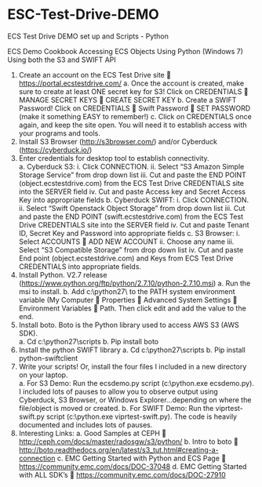 # ESC-Test-Drive-DEMO
ECS Test Drive DEMO set up and Scripts - Python

ECS Demo Cookbook
Accessing ECS Objects Using Python (Windows 7)
Using both the S3 and SWIFT API

1.	Create an account on the ECS Test Drive site  https://portal.ecstestdrive.com/
a.	Once the account is created, make sure to create at least ONE secret key for S3!  Click on CREDENTIALS  MANAGE SECRET KEYS  CREATE SECRET KEY
b.	Create a SWIFT Password!  Click on CREDENTIALS  Swift Password  SET PASSWORD (make it something EASY to remember!) 
c.	Click on CREDENTIALS once again, and keep the site open. You will need it to establish access with your programs and tools.
2.	Install S3 Browser (http://s3browser.com/) and/or Cyberduck (https://cyberduck.io/)
3.	Enter credentials for desktop tool to establish connectivity.  
a.	Cyberduck S3:
i.	Click CONNECTION.
ii.	Select “S3 Amazon Simple Storage Service” from drop down list
iii.	Cut and paste the END POINT (object.ecstestdrive.com) from the ECS Test Drive CREDENTIALS site into the SERVER field
iv.	Cut and paste Access key and Secret Access Key into appropriate fields
b.	Cyberduck SWIFT:
i.	Click CONNECTION.
ii.	Select “Swift Openstack Object Storage” from drop down list
iii.	Cut and paste the END POINT (swift.ecstestdrive.com) from the ECS Test Drive CREDENTIALS site into the SERVER field
iv.	Cut and paste Tenant ID, Secret Key and Password into appropriate fields
c.	S3 Browser:
i.	Select ACCOUNTS  ADD NEW ACCOUNT
ii.	Choose any name
iii.	Select “S3 Compatible Storage” from drop down list
iv.	Cut and paste End point (object.ecstestdrive.com) and Keys from ECS Test Drive CREDENTIALS into appropriate fields.
4.	Install Python.  V2.7 release (https://www.python.org/ftp/python/2.7.10/python-2.7.10.msi) 
a.	Run the msi to install.
b.	Add c:\python27\ to the PATH system environment variable (My Computer  Properties  Advanced System Settings  Environment Variables  Path.  Then click edit and add the value to the end.
5.	Install boto.  Boto is the Python library used to access AWS S3 (AWS SDK).  
a.	Cd c:\python27\scripts
b.	Pip install boto
6.	Install the python SWIFT library
a.	Cd c:\python27\scripts
b.	Pip install python-swiftclient
7.	Write your scripts!  Or, install the four files I included in a new directory on your laptop.  
a.	For S3 Demo:  Run the ecsdemo.py script (c:\python.exe ecsdemo.py).  I included lots of pauses to allow you to observe output using Cyberduck, S3 Browser, or Windows Explorer…depending on where the file/object is moved or created.
b.	For SWIFT Demo:  Run the viprtest-swift.py script (c:\python.exe viprtest-swift.py).  The code is heavily documented and includes lots of pauses.
8.	Interesting Links:
a.	Good Samples at CEPH  http://ceph.com/docs/master/radosgw/s3/python/
b.	Intro to boto  http://boto.readthedocs.org/en/latest/s3_tut.html#creating-a-connection
c.	EMC Getting Started with Python and ECS Page  https://community.emc.com/docs/DOC-37048
d.	EMC Getting Started with ALL SDK’s  https://community.emc.com/docs/DOC-27910
